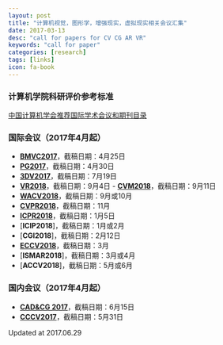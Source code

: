 ```yaml
---
layout: post
title: "计算机视觉，图形学，增强现实，虚拟现实相关会议汇集"
date: 2017-03-13
desc: "call for papers for CV CG AR VR"
keywords: "call for paper"
categories: [research]
tags: [links]
icon: fa-book
---
```


### 计算机学院科研评价参考标准 ###
[中国计算机学会推荐国际学术会议和期刊目录](http://history.ccf.org.cn/sites/ccf/paiming.jsp)

### 国际会议（2017年4月起） ###
- [**BMVC2017**](https://bmvc2017.london/)，截稿日期：4月25日
- [**PG2017**](http://www.siggraph.org.tw/pg2017/)，截稿日期：4月30日
- [**3DV2017**](http://irc.cs.sdu.edu.cn/3dv/index.html)，截稿日期：7月19日
- [**VR2018**](http://ieeevr.org/2018/contribute/papers.html)，截稿日期：9月4日
- [**CVM2018**](http://www.iccvm.org/2018/)，截稿日期：9月11日
- [**WACV2018**](http://wacv18.uccs.us/)，截稿日期：9月或10月
- [**CVPR2018**](http://cvpr2018.thecvf.com/)，截稿日期：11月
- [**ICPR2018**](http://www.icpr2018.net/)，截稿日期：1月5日
- [**ICIP2018**]，截稿日期：1月或2月
- [**CGI2018**]，截稿日期：2月12日
- [**ECCV2018**](https://eccv2018.org/)，截稿日期：3月
- [**ISMAR2018**]，截稿日期：3月或4月
- [**ACCV2018**]，截稿日期：5月或6月

### 国内会议（2017年4月起） ###
- [**CAD&CG 2017**](http://cadcg.tju.edu.cn/)，截稿日期：6月15日
- [**CCCV2017**](http://ccf-cccv.org/2017/)，截稿日期：5月31日

Updated at 2017.06.29
 


